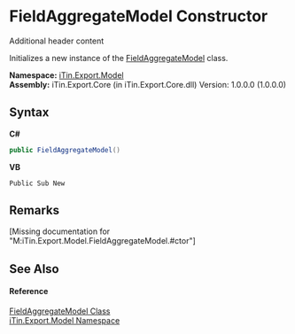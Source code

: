 # FieldAggregateModel Constructor 
Additional header content 

Initializes a new instance of the <a href="T_iTin_Export_Model_FieldAggregateModel">FieldAggregateModel</a> class.

**Namespace:**&nbsp;<a href="N_iTin_Export_Model">iTin.Export.Model</a><br />**Assembly:**&nbsp;iTin.Export.Core (in iTin.Export.Core.dll) Version: 1.0.0.0 (1.0.0.0)

## Syntax

**C#**<br />
``` C#
public FieldAggregateModel()
```

**VB**<br />
``` VB
Public Sub New
```


## Remarks
\[Missing <remarks> documentation for "M:iTin.Export.Model.FieldAggregateModel.#ctor"\]

## See Also


#### Reference
<a href="T_iTin_Export_Model_FieldAggregateModel">FieldAggregateModel Class</a><br /><a href="N_iTin_Export_Model">iTin.Export.Model Namespace</a><br />